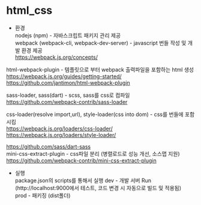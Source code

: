 # html_css

* 환경  
nodejs (npm) - 자바스크립트 패키지 관리 제공  
webpack (webpack-cli, webpack-dev-server) - javascript 번들 작성 및 개발 환경 제공    
https://webpack.js.org/concepts/  

html-webpack-plugin - 템플릿으로 부터 webpack 출력파일을 포함하는 html 생성  
https://webpack.js.org/guides/getting-started/  
https://github.com/jantimon/html-webpack-plugin  

sass-loader, sass(dart) - scss, sass를 css로 컴파일  
https://github.com/webpack-contrib/sass-loader  

css-loader(resolve import,url), style-loader(css into dom) - css를 번들에 포함 시킴  
https://webpack.js.org/loaders/css-loader/  
https://webpack.js.org/loaders/style-loader/  

https://github.com/sass/dart-sass  
mini-css-extract-plugin - css파일 분리 (병렬로드로 성능 개선, 소스맵 지원)  
https://github.com/webpack-contrib/mini-css-extract-plugin  

* 실행  
package.json의 scripts를 통해서 실행
dev - 개발 서버 Run (http://localhost:9000에서 테스트, 코드 변경 시 자동으로 빌드 및 적용됨)  
prod - 패키징 (dist폴더)  

